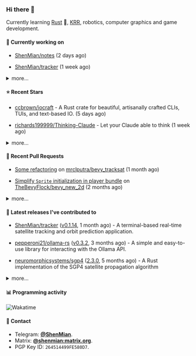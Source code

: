 ### Hi there :wave:

Currently learning [Rust] :crab:, [KRR], robotics, computer graphics and game development.

[Rust]: https://www.rust-lang.org/
[KRR]: https://en.wikipedia.org/wiki/Knowledge_representation_and_reasoning

#### 🔭 Currently working on



- [ShenMian/notes](https://github.com/ShenMian/notes) (2 days ago)

- [ShenMian/tracker](https://github.com/ShenMian/tracker) (1 week ago)

<details><summary>more...</summary>

1. [ShenMian/notes](https://github.com/ShenMian/notes) (2 days ago)
1. [ShenMian/tracker](https://github.com/ShenMian/tracker) (1 week ago)
1. [ShenMian/curling](https://github.com/ShenMian/curling) (3 weeks ago)
1. [ShenMian/dotfiles](https://github.com/ShenMian/dotfiles) (1 month ago)
1. [ShenMian/telegram-llm-bot](https://github.com/ShenMian/telegram-llm-bot) (1 month ago)
1. [ShenMian/theory_of_computation](https://github.com/ShenMian/theory_of_computation) (1 month ago)
1. [ShenMian/sokoban-rs](https://github.com/ShenMian/sokoban-rs) (1 month ago)
1. [TheBevyFlock/bevy_new_2d](https://github.com/TheBevyFlock/bevy_new_2d) (2 months ago)
1. [ShenMian/shenmian](https://github.com/ShenMian/shenmian) (2 months ago)
1. [ScoopInstaller/Extras](https://github.com/ScoopInstaller/Extras) (3 months ago)
</details>

#### :star: Recent Stars



- [ccbrown/iocraft](https://github.com/ccbrown/iocraft) - A Rust crate for beautiful, artisanally crafted CLIs, TUIs, and text-based IO. (5 days ago)

- [richards199999/Thinking-Claude](https://github.com/richards199999/Thinking-Claude) - Let your Claude able to think (1 week ago)

<details><summary>more...</summary>

1. [ccbrown/iocraft](https://github.com/ccbrown/iocraft) - A Rust crate for beautiful, artisanally crafted CLIs, TUIs, and text-based IO. (5 days ago)
1. [richards199999/Thinking-Claude](https://github.com/richards199999/Thinking-Claude) - Let your Claude able to think (1 week ago)
1. [madjin/awesome-cc0](https://github.com/madjin/awesome-cc0) - awesome list of free to use public domain CC0 licensed assets from across the internet (1 week ago)
1. [github/copilot-cli](https://github.com/github/copilot-cli) - GitHub Copilot CLI brings the power of Copilot coding agent directly to your terminal.  (1 week ago)
1. [rsms/inter](https://github.com/rsms/inter) - The Inter font family (3 weeks ago)
1. [kiloreux/awesome-robotics](https://github.com/kiloreux/awesome-robotics) - A list of awesome Robotics resources (1 month ago)
1. [simple-icons/simple-icons](https://github.com/simple-icons/simple-icons) - SVG icons for popular brands (1 month ago)
1. [PgBiel/typst-diagbox](https://github.com/PgBiel/typst-diagbox) - A library for diagonal line dividers in Typst tables (1 month ago)
1. [a-ghorbani/pocketpal-ai](https://github.com/a-ghorbani/pocketpal-ai) - An app that brings language models directly to your phone. (2 months ago)
1. [simply-logical/simply-logical](https://github.com/simply-logical/simply-logical) - Online, interactive edition of the &#34;Simply Logical&#34; Prolog textbook (2 months ago)
</details>

#### :hammer: Recent Pull Requests



- [Some refactoring](https://github.com/mrclputra/bevy_tracksat/pull/3) on [mrclputra/bevy_tracksat](https://github.com/mrclputra/bevy_tracksat) (1 month ago)

- [Simplify `Sprite` initialization in player bundle](https://github.com/TheBevyFlock/bevy_new_2d/pull/450) on [TheBevyFlock/bevy_new_2d](https://github.com/TheBevyFlock/bevy_new_2d) (2 months ago)

<details><summary>more...</summary>

1. [Some refactoring](https://github.com/mrclputra/bevy_tracksat/pull/3) on [mrclputra/bevy_tracksat](https://github.com/mrclputra/bevy_tracksat) (1 month ago)
1. [Simplify `Sprite` initialization in player bundle](https://github.com/TheBevyFlock/bevy_new_2d/pull/450) on [TheBevyFlock/bevy_new_2d](https://github.com/TheBevyFlock/bevy_new_2d) (2 months ago)
1. [blender@4.4.3: Update executable name to blender-launcher.exe](https://github.com/ScoopInstaller/Extras/pull/15649) on [ScoopInstaller/Extras](https://github.com/ScoopInstaller/Extras) (3 months ago)
1. [chore(deps): update bevy to v0.16](https://github.com/ShenMian/sokoban-rs/pull/18) on [ShenMian/sokoban-rs](https://github.com/ShenMian/sokoban-rs) (4 months ago)
1. [Use &#39;const&#39; for local variables in achievement, action, active_item_c…](https://github.com/CleverRaven/Cataclysm-DDA/pull/80663) on [CleverRaven/Cataclysm-DDA](https://github.com/CleverRaven/Cataclysm-DDA) (5 months ago)
1. [Remove unnecessary const modifiers from function parameters](https://github.com/CleverRaven/Cataclysm-DDA/pull/80633) on [CleverRaven/Cataclysm-DDA](https://github.com/CleverRaven/Cataclysm-DDA) (5 months ago)
1. [Remove unnecessary const modifiers from function parameters](https://github.com/CleverRaven/Cataclysm-DDA/pull/80631) on [CleverRaven/Cataclysm-DDA](https://github.com/CleverRaven/Cataclysm-DDA) (5 months ago)
1. [Use of pre-increment/decrement operators for iterators](https://github.com/CleverRaven/Cataclysm-DDA/pull/80617) on [CleverRaven/Cataclysm-DDA](https://github.com/CleverRaven/Cataclysm-DDA) (5 months ago)
1. [Replace `const std::string_view &amp;` with `std::string_view`](https://github.com/CleverRaven/Cataclysm-DDA/pull/80611) on [CleverRaven/Cataclysm-DDA](https://github.com/CleverRaven/Cataclysm-DDA) (5 months ago)
1. [Fix code block syntax in documentation](https://github.com/CleverRaven/Cataclysm-DDA/pull/80576) on [CleverRaven/Cataclysm-DDA](https://github.com/CleverRaven/Cataclysm-DDA) (5 months ago)
</details>

#### :seedling: Latest releases I've contributed to



- [ShenMian/tracker](https://github.com/ShenMian/tracker) ([v0.1.14](https://github.com/ShenMian/tracker/releases/tag/v0.1.14), 1 month ago) - A terminal-based real-time satellite tracking and orbit prediction application.

- [pepperoni21/ollama-rs](https://github.com/pepperoni21/ollama-rs) ([v0.3.2](https://github.com/pepperoni21/ollama-rs/releases/tag/v0.3.2), 3 months ago) - A simple and easy-to-use library for interacting with the Ollama API.

- [neuromorphicsystems/sgp4](https://github.com/neuromorphicsystems/sgp4) ([2.3.0](https://github.com/neuromorphicsystems/sgp4/releases/tag/2.3.0), 5 months ago) - A Rust implementation of the SGP4 satellite propagation algorithm

<details><summary>more...</summary>

1. [ShenMian/tracker](https://github.com/ShenMian/tracker) ([v0.1.14](https://github.com/ShenMian/tracker/releases/tag/v0.1.14), 1 month ago) - A terminal-based real-time satellite tracking and orbit prediction application.
1. [pepperoni21/ollama-rs](https://github.com/pepperoni21/ollama-rs) ([v0.3.2](https://github.com/pepperoni21/ollama-rs/releases/tag/v0.3.2), 3 months ago) - A simple and easy-to-use library for interacting with the Ollama API.
1. [neuromorphicsystems/sgp4](https://github.com/neuromorphicsystems/sgp4) ([2.3.0](https://github.com/neuromorphicsystems/sgp4/releases/tag/2.3.0), 5 months ago) - A Rust implementation of the SGP4 satellite propagation algorithm
1. [ShenMian/uno-cpp](https://github.com/ShenMian/uno-cpp) ([v0.1.0](https://github.com/ShenMian/uno-cpp/releases/tag/v0.1.0), 5 months ago) - 
1. [ShenMian/gomoku](https://github.com/ShenMian/gomoku) ([v1.0.2](https://github.com/ShenMian/gomoku/releases/tag/v1.0.2), 7 months ago) - A simple gomoku, supports LAN multiplayer.
1. [jomaway/typst-gentle-clues](https://github.com/jomaway/typst-gentle-clues) ([v1.2.0](https://github.com/jomaway/typst-gentle-clues/releases/tag/v1.2.0), 7 months ago) - Simple admonishment for typst
1. [ShenMian/sokoban-rs](https://github.com/ShenMian/sokoban-rs) ([v0.1.19](https://github.com/ShenMian/sokoban-rs/releases/tag/v0.1.19), 8 months ago) - A sokoban with solver.
1. [TheBevyFlock/bevy_new_2d](https://github.com/TheBevyFlock/bevy_new_2d) ([v0.1.0](https://github.com/TheBevyFlock/bevy_new_2d/releases/tag/v0.1.0), 1 year ago) - This template is a great way to get started on a new 2D Bevy game!
1. [ShenMian/bevy_test](https://github.com/ShenMian/bevy_test) ([v0.1.9](https://github.com/ShenMian/bevy_test/releases/tag/v0.1.9), 1 year ago) - 
1. [ShenMian/sokoban-cpp](https://github.com/ShenMian/sokoban-cpp) ([v0.2.0](https://github.com/ShenMian/sokoban-cpp/releases/tag/v0.2.0), 2 years ago) - A simple sokoban.
</details>

#### :bar_chart: Programming activity

![Wakatime](https://github-readme-stats.vercel.app/api/wakatime?username=ShenMian&api_domain=wakapi.dev&bg_color=1A202C&title_color=2F855A&icon_color=2F855A&text_color=ffffff&custom_title=Weekly+programming+activity&layout=compact)

#### :speech_balloon: Contact

- Telegram: [**@ShenMian**](https://t.me/shenmian).
- Matrix: [**@shenmian:matrix.org**](https://matrix.to/#/@shenmian:matrix.org).
- PGP Key ID: `264514499FE580D7`.


